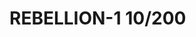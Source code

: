 # REBELLION-1                                                                                                           10/200
